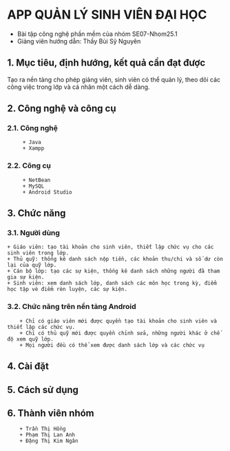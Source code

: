 # APP QUẢN LÝ SINH VIÊN ĐẠI HỌC
  + Bài tập công nghệ phần mềm của nhóm SE07-Nhom25.1
  + Giảng viên hướng dẫn: Thầy Bùi Sỹ Nguyên
 
 ## 1. Mục tiêu, định hướng, kết quả cần đạt được
  Tạo ra nền tảng cho phép giảng viên, sinh viên có thể quản lý, theo dõi các công việc trong lớp và cá nhân một cách dễ dàng.

## 2. Công nghệ và công cụ
### 2.1. Công nghệ
         + Java
         + Xampp
### 2.2. Công cụ
         + NetBean
         + MySQL
         + Android Studio
            
## 3. Chức năng
### 3.1. Người dùng
	+ Giáo viên: tạo tài khoản cho sinh viên, thiết lập chức vụ cho các sinh viên trong lớp.
	+ Thủ quỹ: thống kê danh sách nộp tiền, các khoản thu/chi và số dư còn lại của quỹ lớp.
	+ Cán bộ lớp: tạo các sự kiện, thống kê danh sách những người đã tham gia sự kiện.
	+ Sinh viên: xem danh sách lớp, danh sách các môn học trong kỳ, điểm học tập vè điểm rèn luyện, các sự kiện.
### 3.2. Chức năng trên nền tảng Android
        + Chỉ có giáo viên mới được quyền tạo tài khoản cho sinh viên và thiết lập các chức vụ.
        + Chỉ có thủ quỹ mới được quyền chỉnh sửa, những người khác ở chế độ xem quỹ lớp.
        + Mọi người đều có thể xem được danh sách lớp và các chức vụ
## 4. Cài đặt
## 5. Cách sử dụng
## 6. Thành viên nhóm
        + Trần Thị Hồng
        + Phạm Thị Lan Anh
        + Đặng Thị Kim Ngân

